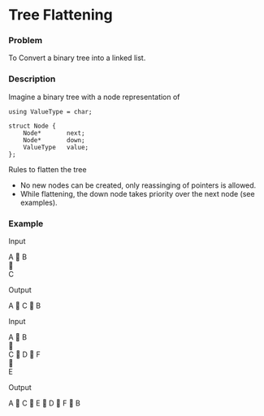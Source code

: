 # Tree Flattening

### Problem
To Convert a binary tree into a linked list.

### Description
Imagine a binary tree with a node representation of 
```
using ValueType = char;

struct Node {
    Node*       next;
    Node*       down;
    ValueType   value;
};
```

Rules to flatten the tree

* No new nodes can be created, only reassinging of pointers is allowed.
* While flattening, the down node takes priority over the next node (see examples).

### Example

Input

A &#2192; B
<br>&#2193; <br>
C

Output

A &#2192; C &#2192; B


Input

A &#2192; B
<br>&#2193; <br>
C &#2192; D &#2192; F
<br>&#2193; <br>
E

Output

A &#2192; C &#2192; E &#2192; D &#2192; F &#2192; B
